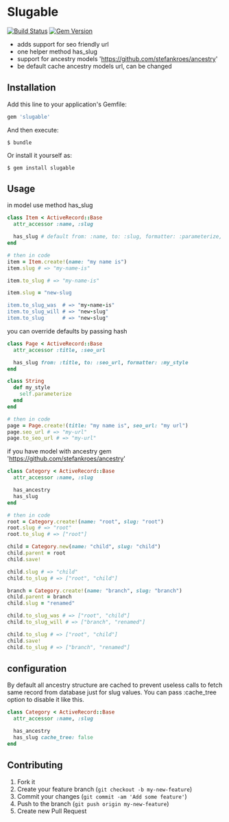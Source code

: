 # Slugable

[![Build Status](https://travis-ci.org/mirrec/slugable.svg?branch=master)](https://travis-ci.org/mirrec/slugable)
[![Gem Version](https://badge.fury.io/rb/slugable.svg)](https://badge.fury.io/rb/slugable)

* adds support for seo friendly url
* one helper method has_slug
* support for ancestry models 'https://github.com/stefankroes/ancestry'
* be default cache ancestry models url, can be changed

## Installation

Add this line to your application's Gemfile:

```ruby
gem 'slugable'
```

And then execute:

    $ bundle

Or install it yourself as:

    $ gem install slugable

## Usage

in model use method has_slug

```ruby
class Item < ActiveRecord::Base
  attr_accessor :name, :slug

  has_slug # default from: :name, to: :slug, formatter: :parameterize, cache_tree: true
end

# then in code
item = Item.create!(name: "my name is")
item.slug # => "my-name-is"

item.to_slug # => "my-name-is"

item.slug = "new-slug

item.to_slug_was  # => "my-name-is"
item.to_slug_will # => "new-slug"
item.to_slug      # => "new-slug"
```

you can override defaults by passing hash

```ruby
class Page < ActiveRecord::Base
  attr_accessor :title, :seo_url

  has_slug from: :title, to: :seo_url, formatter: :my_style
end

class String
  def my_style
    self.parameterize
  end
end

# then in code
page = Page.create!(title: "my name is", seo_url: "my url")
page.seo_url # => "my-url"
page.to_seo_url # => "my-url"
```

if you have model with ancestry gem 'https://github.com/stefankroes/ancestry'

```ruby
class Category < ActiveRecord::Base
  attr_accessor :name, :slug

  has_ancestry
  has_slug
end

# then in code
root = Category.create!(name: "root", slug: "root")
root.slug # => "root"
root.to_slug # => ["root"]

child = Category.new(name: "child", slug: "child")
child.parent = root
child.save!

child.slug # => "child"
child.to_slug # => ["root", "child"]

branch = Category.create!(name: "branch", slug: "branch")
child.parent = branch
child.slug = "renamed"

child.to_slug_was # => ["root", "child"]
child.to_slug_will # => ["branch", "renamed"]

child.to_slug # => ["root", "child"]
child.save!
child.to_slug # => ["branch", "renamed"]
```

## configuration

  By default all ancestry structure are cached to prevent useless calls to fetch same record from database just for slug values.
  You can pass :cache_tree option to disable it like this.

```ruby
class Category < ActiveRecord::Base
  attr_accessor :name, :slug

  has_ancestry
  has_slug cache_tree: false
end
```

## Contributing

1. Fork it
2. Create your feature branch (`git checkout -b my-new-feature`)
3. Commit your changes (`git commit -am 'Add some feature'`)
4. Push to the branch (`git push origin my-new-feature`)
5. Create new Pull Request
